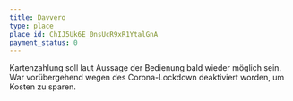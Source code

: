 ```yaml
---
title: Davvero
type: place
place_id: ChIJ5Uk6E_0nsUcR9xR1YtalGnA
payment_status: 0
---
```


Kartenzahlung soll laut Aussage der Bedienung bald wieder möglich sein. War vorübergehend wegen des Corona-Lockdown deaktiviert worden, um Kosten zu sparen.
